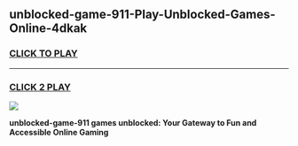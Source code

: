 
## unblocked-game-911-Play-Unblocked-Games-Online-4dkak
<h3>
<a href="https://premium76.site?title=unblocked-game-911&ref=25A">CLICK TO PLAY</a></h3>
<hr>

<h3>
<a href="https://premium76.site?title=unblocked-game-911&ref=25A">CLICK 2 PLAY</a>
  
</h3>

<a href="https://premium76.site?title=unblocked-game-911&ref=25A"><img src="https://clearcache.store/games.png"></a>


**unblocked-game-911 games unblocked: Your Gateway to Fun and Accessible Online Gaming**
